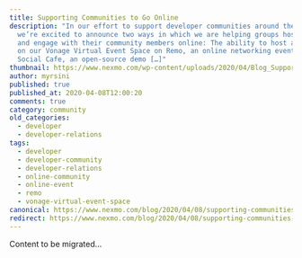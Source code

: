 ```yaml
---
title: Supporting Communities to Go Online
description: "In our effort to support developer communities around the world,
  we’re excited to announce two ways in which we are helping groups host events
  and engage with their community members online: The ability to host an event
  on our Vonage Virtual Event Space on Remo, an online networking event platform
  Social Cafe, an open-source demo […]"
thumbnail: https://www.nexmo.com/wp-content/uploads/2020/04/Blog_Supporting-Communities_1200x600-copy.png
author: myrsini
published: true
published_at: 2020-04-08T12:00:20
comments: true
category: community
old_categories:
  - developer
  - developer-relations
tags:
  - developer
  - developer-community
  - developer-relations
  - online-community
  - online-event
  - remo
  - vonage-virtual-event-space
canonical: https://www.nexmo.com/blog/2020/04/08/supporting-communities-to-go-online
redirect: https://www.nexmo.com/blog/2020/04/08/supporting-communities-to-go-online
---
```

Content to be migrated...